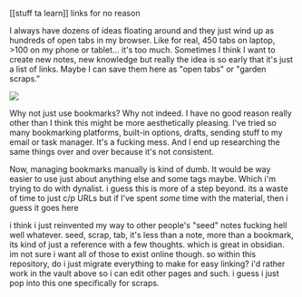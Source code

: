 [[stuff ta learn]] links for no reason

I always have dozens of ideas floating around and they just wind up as hundreds of open tabs in my browser. Like for real, 450 tabs on laptop, >100 on my phone or tablet... it's too much. Sometimes I think I want to create new notes, new knowledge but really the idea is so early that it's just a list of links. Maybe I can save them here as "open tabs" or "garden scraps."

![](https://i.ytimg.com/vi/mJfyGXumK9s/maxresdefault.jpg)

Why not just use bookmarks? Why not indeed. I have no good reason really other than I think this might be more aesthetically pleasing. I've tried so many bookmarking platforms, built-in options, drafts, sending stuff to my email or task manager. It's a fucking mess. And I end up researching the same things over and over because it's not consistent.

Now, managing bookmarks manually is kind of dumb. It would be way easier to use just about anything else and some tags maybe. Which i'm trying to do with dynalist. i guess this is more of a step beyond. its a waste of time to just c/p URLs but if I've spent *some* time with the material, then i guess it goes here

i think i just reinvented my way to other people's "seed" notes 
fucking hell
well whatever. seed, scrap, tab, it's less than a note, more than a bookmark, its kind of just a reference with a few thoughts. which is great in obsidian. im not sure i want all of those to exist online though. so within this repository, do i just migrate everything to make for easy linking? i'd rather work in the vault above so i can edit other pages and such. i guess i just pop into this one specifically for scraps.